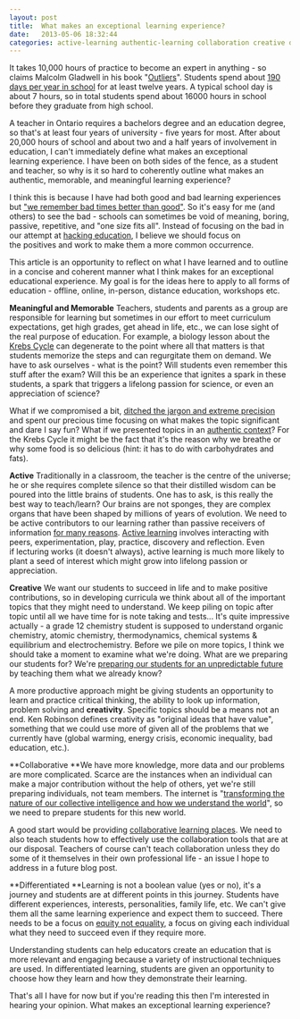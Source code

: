 ```yaml
---
layout: post
title:  What makes an exceptional learning experience?
date:   2013-05-06 18:32:44
categories: active-learning authentic-learning collaboration creative differentiated education education-2 equity hacking-education learning meaningful-learning
---
```

It takes 10,000 hours of practice to become an expert in anything - so claims Malcolm Gladwell in his book "[Outliers](http://en.wikipedia.org/wiki/Outliers_(book) "Outliers Book")". Students spend about [190 days per year in school](http://www.edu.gov.on.ca/eng/general/list/calendar/holidaye.html "190 days/year in school") for at least twelve years. A typical school day is about 7 hours, so in total students spend about 16000 hours in school before they graduate from high school.

A teacher in Ontario requires a bachelors degree and an education degree, so that's at least four years of university - five years for most. After about 20,000 hours of school and about two and a half years of involvement in education, I can't immediately define what makes an exceptional learning experience. I have been on both sides of the fence, as a student and teacher, so why is it so hard to coherently outline what makes an authentic, memorable, and meaningful learning experience?

I think this is because I have had both good and bad learning experiences but ["we remember bad times better than good"](http://www.sciencedaily.com/releases/2007/08/070828110711.htm "We Remember Bad Times Better Than Good"). So it's easy for me (and others) to see the bad - schools can sometimes be void of meaning, boring, passive, repetitive, and "one size fits all". Instead of focusing on the bad in our attempt at [hacking education](http://onlinelearninginsights.wordpress.com/2013/04/23/what-higher-ed-can-learn-from-uncollege-and-the-book-hacking-your-education/ "Hacking education - book review"), I believe we should focus on the positives and work to make them a more common occurrence.

This article is an opportunity to reflect on what I have learned and to outline in a concise and coherent manner what I think makes for an exceptional educational experience. My goal is for the ideas here to apply to all forms of education - offline, online, in-person, distance education, workshops etc.

**Meaningful and Memorable**
Teachers, students and parents as a group are responsible for learning but sometimes in our effort to meet curriculum expectations, get high grades, get ahead in life, etc., we can lose sight of the real purpose of education. For example, a biology lesson about the [Krebs Cycle](https://www.khanacademy.org/science/biology/cellular-respiration/v/krebs---citric-acid-cycle "Khan Academy - Krebs Cycle") can degenerate to the point where all that matters is that students memorize the steps and can regurgitate them on demand. We have to ask ourselves - what is the point? Will students even remember this stuff after the exam? Will this be an experience that ignites a spark in these students, a spark that triggers a lifelong passion for science, or even an appreciation of science?

What if we compromised a bit, [ditched the jargon and extreme precision](http://www.ted.com/talks/tyler_dewitt_hey_science_teachers_make_it_fun.html "Tyler DeWitt: Hey science teachers -- make it fun") and spent our precious time focusing on what makes the topic significant and dare I say fun? What if we presented topics in an [authentic context](http://www.learning-theories.com/situated-learning-theory-lave.html "situated-learning-theory")? For the Krebs Cycle it might be the fact that it's the reason why we breathe or why some food is so delicious (hint: it has to do with carbohydrates and fats).

**Active**
Traditionally in a classroom, the teacher is the centre of the universe; he or she requires complete silence so that their distilled wisdom can be poured into the little brains of students. One has to ask, is this really the best way to teach/learn? Our brains are not sponges, they are complex organs that have been shaped by millions of years of evolution. We need to be active contributors to our learning rather than passive receivers of information [for many reasons](http://www.sciencedaily.com/releases/2012/10/121004134843.htm "What Makes Self-Directed Learning Effective?"). [Active learning](http://research.microsoft.com/en-us/news/features/teal.aspx "TEAL: Technology Enhanced Active Learning") involves interacting with peers, experimentation, play, practice, discovery and reflection. Even if lecturing works (it doesn't always), active learning is much more likely to plant a seed of interest which might grow into lifelong passion or appreciation.

**Creative**
We want our students to succeed in life and to make positive contributions, so in developing curricula we think about all of the important topics that they might need to understand. We keep piling on topic after topic until all we have time for is note taking and tests... It's quite impressive actually - a grade 12 chemistry student is supposed to understand organic chemistry, atomic chemistry, thermodynamics, chemical systems &amp; equilibrium and electrochemistry. Before we pile on more topics, I think we should take a moment to examine what we're doing. What are we preparing our students for? We're [preparing our students for an unpredictable future](http://www.ted.com/talks/ken_robinson_says_schools_kill_creativity.html?qsha=1&amp;utm_expid=166907-20&amp;quote=88&amp;utm_referrer=http%3A%2F%2Fwww.ted.com%2Fspeakers%2Fsir_ken_robinson.html "Ken Robinson TED") by teaching them what we already know?

A more productive approach might be giving students an opportunity to learn and practice critical thinking, the ability to look up information, problem solving and **creativity**. Specific topics should be a means not an end. Ken Robinson defines creativity as "original ideas that have value", something that we could use more of given all of the problems that we currently have (global warming, energy crisis, economic inequality, bad education, etc.).

**Collaborative
**We have more knowledge, more data and our problems are more complicated. Scarce are the instances when an individual can make a major contribution without the help of others, yet we're still preparing individuals, not team members. The internet is "[transforming the nature of our collective intelligence and how we understand the world](http://press.princeton.edu/titles/9517.html "Reinventing Discovery: The New Era of Networked Science")", so we need to prepare students for this new world.

A good start would be providing [collaborative learning places](http://steve-wheeler.blogspot.ca/2013/03/false-frontiers.html "collaborative learning places"). We need to also teach students how to effectively use the collaboration tools that are at our disposal. Teachers of course can't teach collaboration unless they do some of it themselves in their own professional life - an issue I hope to address in a future blog post.

**Differentiated
**Learning is not a boolean value (yes or no), it's a journey and students are at different points in this journey. Students have different experiences, interests, personalities, family life, etc. We can't give them all the same learning experience and expect them to succeed. There needs to be a focus on [equity not equality](http://laradavid.blogspot.ca/2008/07/difference-between-equity-and-equality.html "The Difference Between 'Equity' and 'Equality'"), a focus on giving each individual what they need to succeed even if they require more.

Understanding students can help educators create an education that is more relevant and engaging because a variety of instructional techniques are used. In differentiated learning, students are given an opportunity to choose how they learn and how they demonstrate their learning.

That's all I have for now but if you're reading this then I'm interested in hearing your opinion. What makes an exceptional learning experience?